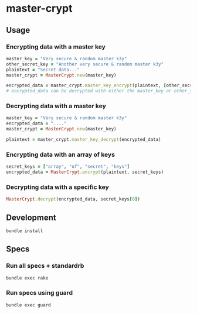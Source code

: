 # master-crypt

## Usage

### Encrypting data with a master key
```ruby
master_key = "Very secure & random master k3y"
other_secret_key = "Another very secure & random master k3y"
plaintext = "Secret data..."
master_crypt = MasterCrypt.new(master_key)

encrypted_data = master_crypt.master_key_encrypt(plaintext, [other_secret_key])
# encrypted_data can be decrypted with either the master_key or other_secret_key
```

### Decrypting data with a master key
```ruby
master_key = "Very secure & random master k3y"
encrypted_data = "...."
master_crypt = MasterCrypt.new(master_key)

plaintext = master_crypt.master_key_decrypt(encrypted_data)
```

### Encrypting data with an array of keys

```ruby
secret_keys = ["array", "of", "secret", "keys"]
encrypted_data = MasterCrypt.encrypt(plaintext, secret_keys)
```

### Decrypting data with a specific key

```ruby
MasterCrypt.decrypt(encrypted_data, secret_keys[0])
```

## Development
```sh
bundle install
```

## Specs

### Run all specs + standardrb

```sh
bundle exec rake
```

### Run specs using guard

```sh
bundle exec guard
```
